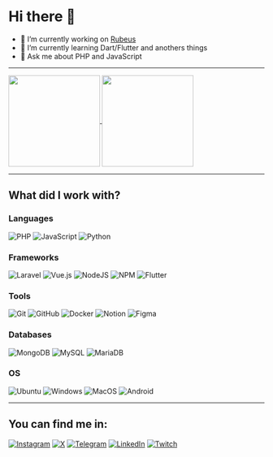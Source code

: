 # Hi there 👋

- 🔭 I’m currently working on [Rubeus](https://github.com/rubeus-tecnologia-e-inovacao)
- 🌱 I’m currently learning Dart/Flutter and anothers things
- 💬 Ask me about PHP and JavaScript


---
<a href="https://github.com/JonatasMA">
  <img align="center" height="180rem" src="https://github-readme-stats.vercel.app/api?username=JonatasMA&show_icons=true">
</a>
<a href="https://github.com/JonatasMA">
  <img align="center" height="180rem" src="https://github-readme-stats.vercel.app/api/top-langs/?username=JonatasMA&layout=compact&langs_count=6">
</a>

---

## What did I work with?
### Languages 

![PHP](https://img.shields.io/badge/php-%23777BB4.svg?style=for-the-badge&logo=php&logoColor=white)
![JavaScript](https://img.shields.io/badge/javascript-%23323330.svg?style=for-the-badge&logo=javascript&logoColor=%23F7DF1E)
![Python](https://img.shields.io/badge/python-3670A0?style=for-the-badge&logo=python&logoColor=ffdd54)

### Frameworks

![Laravel](https://img.shields.io/badge/laravel-%23FF2D20.svg?style=for-the-badge&logo=laravel&logoColor=white)
![Vue.js](https://img.shields.io/badge/Vue.js-4FC08D?style=for-the-badge&logo=vuedotjs&logoColor=fff)
![NodeJS](https://img.shields.io/badge/node.js-6DA55F?style=for-the-badge&logo=node.js&logoColor=white)
![NPM](https://img.shields.io/badge/NPM-%23000000.svg?style=for-the-badge&logo=npm&logoColor=white)
![Flutter](https://img.shields.io/badge/Flutter-02569B?style=for-the-badge&logo=flutter&logoColor=fff)

### Tools
![Git](https://img.shields.io/badge/git-%23F05033.svg?style=for-the-badge&logo=git&logoColor=white)
![GitHub](https://img.shields.io/badge/github-%23121011.svg?style=for-the-badge&logo=github&logoColor=white)
![Docker](https://img.shields.io/badge/docker-%230db7ed.svg?style=for-the-badge&logo=docker&logoColor=white)
![Notion](https://img.shields.io/badge/Notion-%23000000.svg?style=for-the-badge&logo=notion&logoColor=white)
![Figma](https://img.shields.io/badge/figma-%23F24E1E.svg?style=for-the-badge&logo=figma&logoColor=white)

### Databases

![MongoDB](https://img.shields.io/badge/MongoDB-%234ea94b.svg?style=for-the-badge&logo=mongodb&logoColor=white)
![MySQL](https://img.shields.io/badge/mysql-%2300f.svg?style=for-the-badge&logo=mysql&logoColor=white)
![MariaDB](https://img.shields.io/badge/MariaDB-003545?style=for-the-badge&logo=mariadb&logoColor=white)

### OS

![Ubuntu](https://img.shields.io/badge/Ubuntu-E95420?style=for-the-badge&logo=ubuntu&logoColor=white)
![Windows](https://custom-icon-badges.demolab.com/badge/Windows-0078D6?style=for-the-badge&logo=windows11&logoColor=white)
![MacOS](https://img.shields.io/badge/MacOS-blueviolet?style=for-the-badge&logo=apple&logoColor=white)
![Android](https://img.shields.io/badge/Android-3DDC84?style=for-the-badge&logo=android&logoColor=white)

---

## You can find me in:
[![Instagram](https://img.shields.io/badge/AraujoJonatas-%23E4405F.svg?style=for-the-badge&logo=Instagram&logoColor=white)](https://instagram.com/AraujoJonatas)
[![X](https://img.shields.io/badge/MaizCedoo-%23000000.svg?style=for-the-badge&logo=X&logoColor=white)](https://twitter.com/MaizCedoo)
[![Telegram](https://img.shields.io/badge/JonMaisCedo-2CA5E0?style=for-the-badge&logo=telegram&logoColor=white)](https://t.me/JonMaisCedo)
[![LinkedIn](https://custom-icon-badges.demolab.com/badge/jonatasmacedo-0A66C2?style=for-the-badge&logo=linkedin-white&logoColor=fff)](https://www.linkedin.com/in/jonatasmacedo/)
[![Twitch](https://img.shields.io/badge/jhouwzzz-%239146FF.svg?style=for-the-badge&logo=Twitch&logoColor=white)](https://twitch.tv/jhouwzzz)
